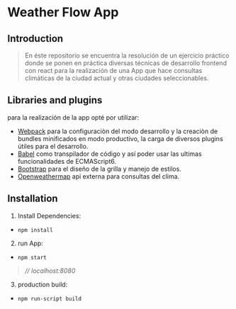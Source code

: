 
# Weather Flow App

## Introduction

> En éste repositorio se encuentra la resolución de un ejercicio práctico donde se ponen en práctica diversas técnicas de desarrollo frontend con react para la realización de una App que hace consultas climáticas de  la ciudad actual y otras ciudades seleccionables.

## Libraries and plugins 

  para la realización de la app opté por utilizar:


* [Webpack](https://webpack.js.org/) para la configuraciòn del modo desarrollo y la creaciòn de bundles minificados en modo productivo, la carga de diversos plugins útiles para el desarrollo.
*  [Babel](https://babeljs.io//) como transpilador  de código y así poder usar las ultimas funcionalidades de ECMAScript6.
* [Bootstrap](https://getbootstrap.com/) para el diseño de la grilla y manejo de  estilos.
* [Openweathermap](https://openweathermap.org/api) api externa para consultas del clima.


## Installation


> 
1. Install Dependencies:
* `npm install`

2. run App:
* `npm start`
> 	*// localhost:8080*

3. production build:
 * `npm run-script build`

